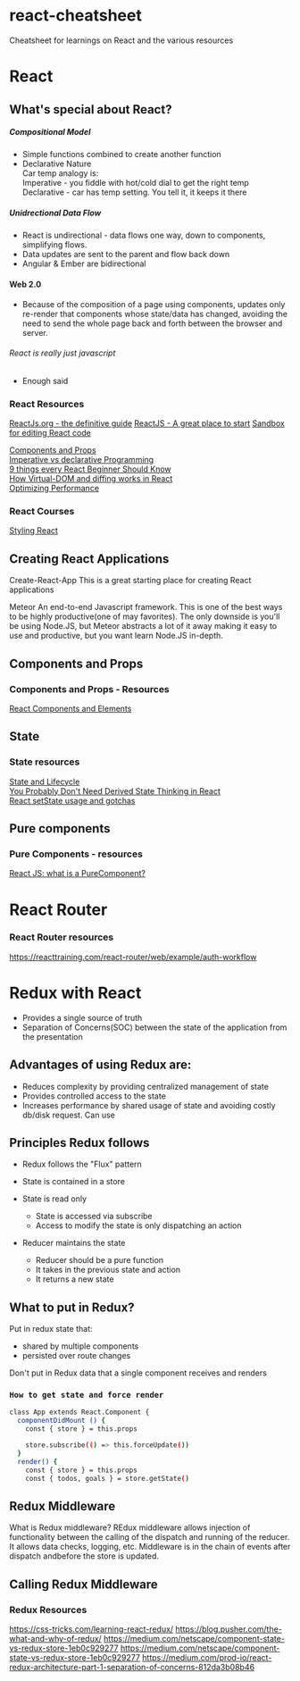 # react-cheatsheet
Cheatsheet for learnings on React and the various resources

# React

## What's special about React?
##### Compositional Model
* Simple functions combined to create another function  
* Declarative Nature  
Car temp analogy is:  
 Imperative - you fiddle with hot/cold dial to get the right temp  
Declarative - car has temp setting. You tell it, it keeps it there

##### Unidrectional Data Flow
* React is undirectional - data flows one way, down to components, simplifying flows.
* Data updates are sent to the parent and flow back down
* Angular & Ember are bidirectional

#### Web 2.0
* Because of the composition of a page using components, updates only re-render that components whose state/data has changed, avoiding the need to send the whole page back and forth between the browser and server.

###### React is really just javascript
* Enough said  

### React Resources
[ReactJs.org - the definitive guide](https://reactjs.org/)
[ReactJS - A great place to start](https://reactjs.org/docs/hello-world.html)
[Sandbox for editing React code](https://codesandbox.io/s/new)  

[Components and Props](https://reactjs.org/docs/components-and-props.html)  
[Imperative vs declarative Programming](https://tylermcginnis.com/imperative-vs-declarative-programming/)  
[9 things every React Beginner Should Know](https://camjackson.net/post/9-things-every-reactjs-beginner-should-know)  
[How Virtual-DOM and diffing works in React](https://medium.com/@gethylgeorge/how-virtual-dom-and-diffing-works-in-react-6fc805f9f84e)  
[Optimizing Performance](https://reactjs.org/docs/optimizing-performance.html#avoid-reconciliation)

### React Courses
[Styling React](http://stylingreact.com/)

## Creating React Applications

Create-React-App
This is a great starting place for creating React applications

Meteor
An end-to-end Javascript framework. This is one of the best ways to be highly productive(one of may favorites). The only downside is you'll be using Node.JS, but Meteor abstracts a lot of it away making it easy to use and productive, but you want learn Node.JS in-depth.

## Components and Props


### Components and Props - Resources
[React Components and Elements](https://medium.com/@dan_abramov/react-components-elements-and-instances-90800811f8ca)  

## State


### State resources
[State and Lifecycle](https://reactjs.org/docs/state-and-lifecycle.html)  
[You Probably Don't Need Derived State
](https://reactjs.org/blog/2018/06/07/you-probably-dont-need-derived-state.html)
[Thinking in React](https://reactjs.org/docs/thinking-in-react.html#step-4-identify-where-your-state-should-live)  
[React setState usage and gotchas
](https://itnext.io/react-setstate-usage-and-gotchas-ac10b4e03d60)  

## Pure components

### Pure Components - resources
[React JS: what is a PureComponent?](http://lucybain.com/blog/2018/react-js-pure-component/)



# React Router


### React Router resources  
https://reacttraining.com/react-router/web/example/auth-workflow




# Redux with React
- Provides a single source of truth
- Separation of Concerns(SOC) between the state of the application from the presentation

## Advantages of using Redux are:
- Reduces complexity by providing centralized management of state
- Provides controlled access to the state
- Increases performance by shared usage of state and avoiding costly db/disk request. Can use


## Principles Redux follows
- Redux follows the "Flux" pattern
- State is contained in a store

- State is read only
  - State is accessed via subscribe
  - Access to modify the state is only dispatching an action

- Reducer maintains the state
  - Reducer should be a pure function
  - It takes in the previous state and action
  - It returns a new state

## What to put in Redux?
Put in redux state that:
 - shared by multiple components
 - persisted over route changes

 Don't put in Redux data that a single component receives and renders

### `How to get state and force render`
```bash   
class App extends React.Component {
  componentDidMount () {
    const { store } = this.props

    store.subscribe(() => this.forceUpdate())
  }
  render() {
    const { store } = this.props
    const { todos, goals } = store.getState()
```
## Redux Middleware
What is Redux middleware?
REdux middleware  allows injection of functionality between the calling of the dispatch and running of the reducer. It allows data checks, logging, etc. Middleware is in the chain of events after dispatch andbefore the store is updated.

## Calling Redux Middleware

### Redux Resources
https://css-tricks.com/learning-react-redux/
https://blog.pusher.com/the-what-and-why-of-redux/
https://medium.com/netscape/component-state-vs-redux-store-1eb0c929277
https://medium.com/netscape/component-state-vs-redux-store-1eb0c929277
https://medium.com/prod-io/react-redux-architecture-part-1-separation-of-concerns-812da3b08b46
